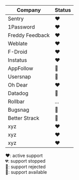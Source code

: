 Company | Status
------------ | -------------
Sentry | ❤️
1Password | ❤️
Freddy Feedback | ❤️
Weblate | ❤️
F-Droid | ❤️
Instatus | ❤️
AppFollow | 🛑
Usersnap | 🛑
Oh Dear | ❤️
Datadog | 🛑
Rollbar | ...
Bugsnag | 🙏
Better Strack | 🙏
xyz | ❤️
xyz | ❤️
xyz | ❤️

❤️: active support  
💔: support stopped  
🛑: support rejected  
🙏: support available
